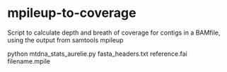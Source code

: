 # mpileup-to-coverage
Script to calculate depth and breath of coverage for contigs in a BAMfile, using the output from samtools mpileup

python mtdna_stats_aurelie.py fasta_headers.txt reference.fai filename.mpile
